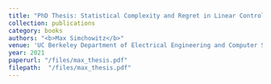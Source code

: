 ```yaml
---
title: "PhD Thesis: Statistical Complexity and Regret in Linear Control"
collection: publications
category: books
authors: "<b>Max Simchowitz</b>"
venue: 'UC Berkeley Department of Electrical Engineering and Computer Science'
year: 2021
paperurl: "/files/max_thesis.pdf"
filepath:  "/files/max_thesis.pdf"
---
```

